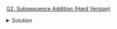 [G2. Subsequence Addition (Hard Version)](https://codeforces.com/contest/1807/problem/G2)

<details><summary>Solution</summary>

![](../../../assets/1807G.png)

</details>
